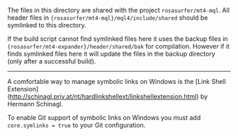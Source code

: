 
The files in this directory are shared with the project ```rosasurfer/mt4-mql```. All header files in
```{rosasurfer/mt4-mql}/mql4/include/shared``` should be symlinked to this directory.

If the build script cannot find symlinked files here it uses the backup files in
```{rosasurfer/mt4-expander}/header/shared/bak``` for compilation. However if it finds symlinked files here it will
update the files in the backup directory (only after a successful build).

- - -

A comfortable way to manage symbolic links on Windows is the [Link Shell Extension]
(http://schinagl.priv.at/nt/hardlinkshellext/linkshellextension.html) by Hermann Schinagl.

To enable Git support of symbolic links on Windows you must add ```core.symlinks = true``` to your Git configuration.
